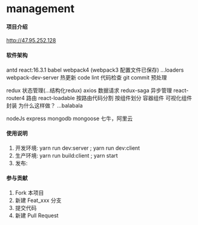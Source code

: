 # management

#### 项目介绍

http://47.95.252.128

#### 软件架构

antd
react:16.3.1
babel
webpack4 (webpack3 配置文件已保存)
...loaders
webpack-dev-server 热更新
code lint 代码检查
git commit 预处理

redux 状态管理(...结构化redux)
axios 数据请求
redux-saga 异步管理
react-router4 路由
react-loadable 按路由代码分割
按组件划分
容器组件 可视化组件 封装
为什么这样做？ ...balabala

nodeJs
express
mongodb
mongoose
七牛，阿里云

#### 使用说明

1. 开发环境: yarn run dev:server ; yarn run dev:client
2. 生产环境: yarn run build:client ; yarn start
3. 发布:

#### 参与贡献

1. Fork 本项目
2. 新建 Feat_xxx 分支
3. 提交代码
4. 新建 Pull Request

